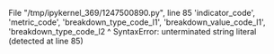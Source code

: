  File "/tmp/ipykernel_369/1247500890.py", line 85
    'indicator_code', 'metric_code', 'breakdown_type_code_l1', 'breakdown_value_code_l1', 'breakdown_type_code_l2
                                                                                          ^
SyntaxError: unterminated string literal (detected at line 85)
